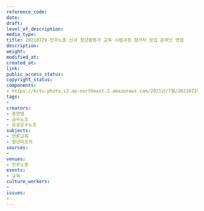 ```yaml
---
reference_code: 
date: 
draft: 
level_of_description: 
media_type: 
title: 20210729-민주노총 신규 청년활동가 교육 시범과정 참가자 모집 온라인 면접
description: 
weight: 
modified_at: 
created_at: 
link: 
public_access_status: 
copyright_status: 
components:
- https://kctu-photo.s3.ap-northeast-2.amazonaws.com/2021년/7월/20210729-민주노총+신규+청년활동가+교육+시범과정+참가자+모집+온라인+면접/_5D40163.jpg
tags:
- 
creators:
- 총연맹
- 금속노조
- 공공운수노조
subjects:
- 언론교육
- 청년미조직
sources:
- 
venues:
- 민주노총
events:
- 교육
culture_workers:
- 
issues:
- 
---
```

